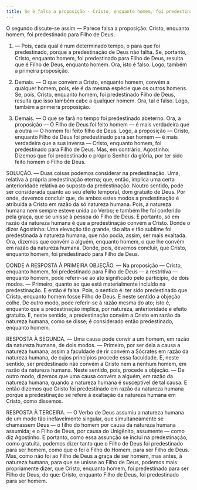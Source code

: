 ```yaml
---
title: Se é falsa a proposição - Cristo, enquanto homem, foi predestinado para Filho de Deus
---
```


O segundo discute-se assim — Parece falsa a proposição: Cristo, enquanto homem, foi predestinado para Filho de Deus.  

1. — Pois, cada qual é num determinado tempo, o para que foi predestinado, porque a predestinação de Deus não falha. Se, portanto, Cristo, enquanto homem, foi predestinado para Filho de Deus, resulta que é Filho de Deus, enquanto homem. Ora, isto é falso. Logo, também a primeira proposição.  

2. Demais. — O que convém a Cristo, enquanto homem, convém a qualquer homem, pois, ele é da mesma espécie que os outros homens. Se, pois, Cristo, enquanto homem, foi predestinado Filho de Deus, resulta que isso também cabe a qualquer homem. Ora, tal é falso. Logo, também a primeira proposição.  

3. Demais. — O que se fará no tempo foi predestinado abeterno. Ora, a proposição — O Filho de Deus foi feito homem — é mais verdadeira que a outra — O homem foi feito filho de Deus. Logo, a proposição — Cristo, enquanto Filho de Deus foi predestinado para ser homem — é mais verdadeira que a sua inversa — Cristo, enquanto homem, foi predestinado para Filho de Deus. Mas, em contrário, Agostinho: Dizemos que foi predestinado o próprio Senhor da glória, por ter sido feito homem o Filho de Deus.  

SOLUÇÃO. — Duas coisas podemos considerar na predestinação. Uma, relativa à própria predestinação eterna; que, então, implica uma certa anterioridade relativa ao suposto da predestinação. Noutro sentido, pode ser considerada quanto ao seu efeito temporal, dom gratuito de Deus. Por onde, devemos concluir que, de ambos estes modos a predestinação é atribuída a Cristo em razão da só natureza humana. Pois, a natureza humana nem sempre esteve unida ao Verbo; e também lhe foi conferido pela graça, que se unisse à pessoa do Filho de Deus. E portanto, só em razão da natureza humana é que a predestinação convém a Cristo. Donde o dizer Agostinho: Uma elevação tão grande, tão alta e tão sublime foi predestinada à natureza humana, que não podia, assim, ser mais exaltada. Ora, dizemos que convém a alguém, enquanto homem, o que lhe convém em razão da natureza humana. Donde, pois, devemos concluir, que Cristo, enquanto homem, foi predestinado para Filho de Deus.  

DONDE A RESPOSTA À PRIMEIRA OBJEÇÃO. — Na proposição — Cristo, enquanto homem, foi predestinado para Filho de Deus — a restritiva — enquanto homem, pode referir-se ao ato significado pelo particípio, de dois modos. — Primeiro, quanto ao que está materialmente incluído na predestinação. E então é falsa. Pois, o sentido é: ter sido predestinado que Cristo, enquanto homem fosse Filho de Deus. E neste sentido a objeção colhe. De outro modo, pode referir-se à razão mesma do ato; isto é, enquanto que a predestinação implica, por natureza, anterioridade e efeito gratuito. E, neste sentido, a predestinação convém a Cristo em razão da natureza humana, como se disse; é considerado então predestinado, enquanto homem.  

RESPOSTA À SEGUNDA. — Uma causa pode convir a um homem, em razão da natureza humana, de dois modos. — Primeiro, por ser dela a causa a natureza humana; assim a faculdade de rir convém a Sócrates em razão da natureza humana, de cujos princípios procede essa faculdade. E, neste sentido, ser predestinado não convém a Cristo nem a nenhum homem, em razão da natureza humana. Neste sentido, pois, procede a objeção. — De outro modo, dizemos que uma causa convém a alguém, em razão da natureza humana, quando a natureza humana é susceptível de tal causa. E então dizemos que Cristo foi predestinado em razão da natureza humana porque a predestinação se refere à exaltação da natureza humana em Cristo, como dissemos.  

RESPOSTA À TERCEIRA. — O Verbo de Deus assumiu a natureza humana de um modo tão inefavelmente singular, que simultaneamente se chamassem Deus — o filho do homem por causa da natureza humana assumida; e o Filho de Deus, por causa do Unigênito, assumente — como diz Agostinho. E portanto, como essa assunção se inclui na predestinação, como gratuita, podemos dizer tanto que o Filho de Deus foi predestinado para ser homem, como que o foi o Filho do Homem, para ser Filho de Deus. Mas, como não foi ao Filho de Deus a graça de ser homem, mas antes, à natureza humana, para que se unisse ao Filho de Deus, podemos mais propriamente dizer, que Cristo, enquanto homem, foi predestinado para ser Filho de Deus, do que: Cristo, enquanto Filho de Deus, foi predestinado para ser homem.
